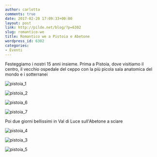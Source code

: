 ```yaml
---
author: carlotta
comments: true
date: 2017-02-20 17:09:33+00:00
layout: post
link: http://pilde.net/blog/?p=6302
slug: romantico-we
title: Romantico we a Pistoia e Abetone
wordpress_id: 6302
categories:
- Eventi
---
```


Festeggiamo i nostri 15 anni insieme. Prima a Pistoia, dove visitiamo il centro, il vecchio ospedale del ceppo con la più picola sala anatomica del mondo e i sotterranei

![pistoia_1](http://pilde.net/blog/wp-content/uploads/2017/05/pistoia_1.jpg)


![pistoia_2](http://pilde.net/blog/wp-content/uploads/2017/05/pistoia_2.jpg)




![pistoia_6](http://pilde.net/blog/wp-content/uploads/2017/05/pistoia_6-1.png)




![pistoia_7](http://pilde.net/blog/wp-content/uploads/2017/05/pistoia_7.png)


Poi due giorni bellissimi in Val di Luce sull'Abetone a sciare

![pistoia_4](http://pilde.net/blog/wp-content/uploads/2017/05/pistoia_4.png)


 ![pistoia_3](http://pilde.net/blog/wp-content/uploads/2017/05/pistoia_3.png)


 ![pistoia_5](http://pilde.net/blog/wp-content/uploads/2017/05/pistoia_5.png)



